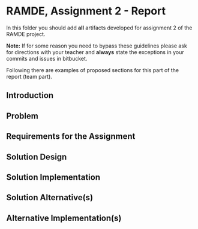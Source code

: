 # RAMDE, Assignment 2 - Report

In this folder you should add **all** artifacts developed for assignment 2 of the RAMDE project.

**Note:** If for some reason you need to bypass these guidelines please ask for directions with your teacher and **always** state the exceptions in your commits and issues in bitbucket.

Following there are examples of proposed sections for this part of the report (team part).

## Introduction

## Problem

## Requirements for the Assignment

## Solution Design

## Solution Implementation

## Solution Alternative(s)

## Alternative Implementation(s)

